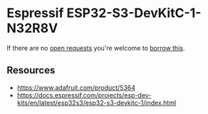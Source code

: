# Espressif ESP32-S3-DevKitC-1-N32R8V
If there are no [open requests](../../../../issues?q=is%3Aissue+is%3Aopen+%22Espressif+ESP32-S3-DevKitC-1-N32R8V%22+in%3Atitle) you're welcome to [borrow this](../../../../issues/new?title=Borrow+request+for+Espressif+ESP32-S3-DevKitC-1-N32R8V&body=1+piece+of+%5Bthis%5D%28..%2Fblob%2Fmain%2F.%2FHardware%2FMicrocontrollers%2FEspressif_ESP32-S3-DevKitC-1-N32R8V.md%29+for+~2+weeks.).

## Resources
- https://www.adafruit.com/product/5364
- https://docs.espressif.com/projects/esp-dev-kits/en/latest/esp32s3/esp32-s3-devkitc-1/index.html

